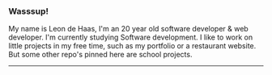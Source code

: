 ### Wasssup!

My name is Leon de Haas, I'm an 20 year old software developer & web developer. I'm currently studying Software development. I like to work on little projects in my free time, such as my portfolio or a restaurant website. But some other repo's pinned here are school projects.
_________________________________________________________________________________________________________________________________________________________________________

